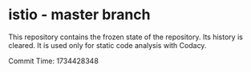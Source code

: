 # istio - master branch

This repository contains the frozen state of the repository.
Its history is cleared. It is used only for static code
analysis with Codacy.

Commit Time: 1734428348